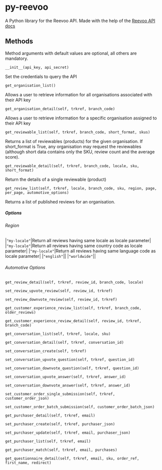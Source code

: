 # py-reevoo
A Python library for the Reevoo API. Made with the help of the [Reevoo API docs](http://reevoo.github.io/docs/reevooapi/)

## Methods

Method arguments with default values are optional, all others are mandatory.

`__init__(api_key, api_secret)`

Set the credentials to query the API

`get_organisation_list()`

Allows a user to retrieve information for all organisations associated with their API key

`get_organisation_detail(self, trkref, branch_code)`

Allows a user to retrieve information for a specific organisation assigned to their API key

`get_reviewable_list(self, trkref, branch_code, short_format, skus)`

Returns a list of reviewables (products) for the given organisation. If short_format is True, any organisation
may request the reviewables (although short data contains only the SKU, review count and the average score).


`get_reviewable_detail(self, trkref, branch_code, locale, sku, short_format)`

Return the details of a single reviewable (product)

`get_review_list(self, trkref, locale, branch_code, sku, region, page, per_page, automotive_options)`

Returns a list of published reviews for an organisation.
##### Options
###### Region
|`"my-locale"`|Return all reviews having same locale as locale parameter|
|`"my-locale"`|Return all reviews having same country code as locale parameter|
|`"my-locale"`|Return all reviews having same language code as locale parameter|
|`"english"`||
|`"worldwide"`||
###### Automotive Options

`get_review_detail(self, trkref, review_id, branch_code, locale)`

`set_review_upvote_review(self, review_id, trkref)`

`set_review_downvote_review(self, review_id, trkref)`

`get_customer_experience_review_list(self, trkref, branch_code, older_reviews)`

`get_customer_experience_review_detail(self, review_id, trkref, branch_code)`

`get_conversation_list(self, trkref, locale, sku)`

`get_conversation_detail(self, trkref, conversation_id)`

`set_conversation_create(self, trkref)`

`set_conversation_upvote_question(self, trkref, question_id)`

`set_conversation_downvote_question(self, trkref, question_id)`

`set_conversation_upvote_answer(self, trkref, answer_id)`

`set_conversation_downvote_answer(self, trkref, answer_id)`

`set_customer_order_single_submission(self, trkref, customer_order_json)`

`set_customer_order_batch_submission(self, customer_order_batch_json)`

`get_purchaser_detail(self, trkref, email)`

`set_purchaser_create(self, trkref, purchaser_json)`

`set_purchaser_update(self, trkref, email, purchaser_json)`

`get_purchaser_list(self, trkref, email)`

`get_purchaser_match(self, trkref, email, purchases)`

`get_questionnaire_detail(self, trkref, email, sku, order_ref, first_name, redirect)`

